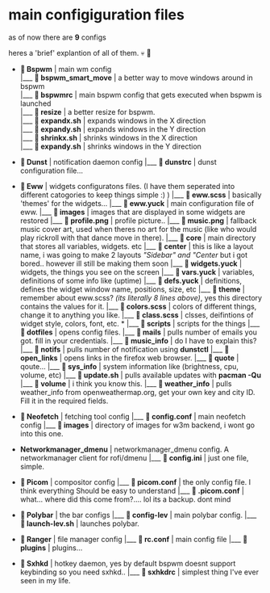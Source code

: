 # main configiguration files 

as of now there are **9** configs

heres a 'brief' explantion of all of them. 💀 📁 

* **📁 Bspwm** | main wm config
    <br>|___ ** bspwm_smart_move** | a better way to move windows around in bspwm
    <br>|___ ** bspwmrc** | main bspwm config that gets executed when bspwm is launched
    <br>|___ **📁 resize** | a better resize for bspwm.
             <br>|___ ** expandx.sh** | expands windows in the X direction
             <br>|___ ** expandy.sh** | expands windows in the Y direction
             <br>|___ ** shrinkx.sh** | shrinks windows in the X direction
             <br>|___ ** expandy.sh** | shrinks windows in the Y direction
            
* **📁 Dunst** | notification daemon config
      |___ ** dunstrc** | dunst configuration file... 
      
* **📁 Eww** | widgets configuratons files. (I have them seperated into different catogories to keep things simple :) )
       |___ ** eww.scss** | basically 'themes' for the widgets...
       |___ ** eww.yuck** | main configuration file of eww.
       |___ **📁 images** | images that are displayed in some widgets are restored
               |___ ** profile.png** | profile picture..
               |___ ** music.png** | fallback music cover art, used when theres no art for the music (like who would play rickroll with that dance move in there).
       |___ **📁 core** | main directory that stores all variables, widgets. etc
               |___ **📁 center** | this is like a layout name, i was going to make 2 layouts *"Sidebar" and "Center* but i got bored.. however ill still be making them soon
                        |___ ** widgets.yuck** | widgets, the things you see on the screen
                        |___ ** vars.yuck** | variables, definitions of some info like (uptime)
                        |___ ** defs.yuck** | definitions, defines the widget window name, positions, size, etc
                        |___ **📁 theme** | remember about eww.scss? *(its literally 8 lines above)*, yes this directory contains the values for it.
                                 |___ ** colors.scss** | colors of different things, change it to anything you like.
                                 |___ ** class.scss** | clsses, deifintions of widget style, colors, font, etc.
      * |___ **📁 scripts** | scripts for the things
                 |___ ** dotfiles** | opens config files.
                 |___ ** mails** | pulls number of emails you got. fill in your credentials.
                 |___ ** music_info** | do I have to explain this?
                 |___ ** notifs** | pulls number of notification using **dunstctl**
                 |___ ** open_links** | opens links in the firefox web browser.
                 |___ ** quote** | qoute...
                 |___ ** sys_info** | system information like (brightness, cpu, volume, etc)
                 |___ ** update.sh** | pulls available updates with **pacman -Qu**
                 |___ ** volume** | i think you know this.
                 |___ ** weather_info** | pulls weather_info from openweathermap.org, get your own key and city ID. Fill it in the required fields.
 
 * **📁 Neofetch** | fetching tool config
       |___ ** config.conf** | main neofetch config
       |___ **📁 images** | directory of images for w3m backend, i wont go into this one.
 
 * **Networkmanager_dmenu** | networkmanager_dmenu config. A networkmanager client for rofi/dmenu
       |___ ** config.ini** | just one file, simple.
     
 * **📁 Picom** | compositor config
       |___ ** picom.conf** | the only config file. I think everything Should be easy to understand
       |___ ** .picom.conf** | what... where did this come from?.... lol its a backup. dont mind
      
 * **📁 Polybar** | the bar configs
       |___ ** config-lev** | main polybar config.
       |___ ** launch-lev.sh** | launches polybar.
      
 * **📁 Ranger** | file manager config
       |___ ** rc.conf** | main config file
       |___ **📁 plugins** | plugins...
      
 * **📁 Sxhkd** | hotkey daemon, yes by default bspwm doesnt support keybinding so you need sxhkd..
       |___ ** sxhkdrc** | simplest thing I've ever seen in my life.
 
 

